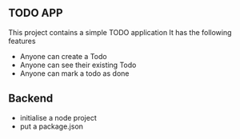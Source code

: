 ## TODO APP

This project contains a simple TODO application
It has the following features

- Anyone can create a Todo
- Anyone can see their existing Todo
- Anyone can mark a todo as done

## Backend

- initialise a node project
- put a package.json
